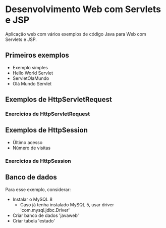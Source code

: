 # Desenvolvimento Web com Servlets e JSP

Aplicação web com vários exemplos de código Java para Web com Servlets e JSP.

## Primeiros exemplos

* Exemplo simples
* Hello World Servlet
* ServletOlaMundo
* Olá Mundo Servlet

## Exemplos de HttpServletRequest

### Exercícios de HttpServletRequest

## Exemplos de HttpSession

* Último acesso 
* Número de visitas

### Exercícios de HttpSession

## Banco de dados

Para esse exemplo, considerar:
* Instalar o MySQL 8
  * Caso já tenha instalado MySQL 5, usar driver 'com.mysql.jdbc.Driver'
* Criar banco de dados 'javaweb'
* Criar tabela 'estado'
